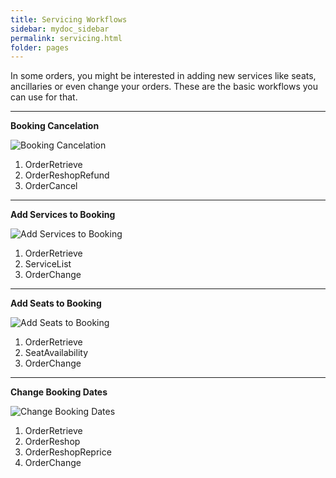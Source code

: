 ```yaml
---
title: Servicing Workflows
sidebar: mydoc_sidebar
permalink: servicing.html
folder: pages
---
```


In some orders, you might be interested in adding new services like seats, ancillaries or even change your orders. These are the basic workflows you can use for that.

---

**Booking Cancelation**

![Booking Cancelation](../../images/bookingcancelation.png)

1. OrderRetrieve
2. OrderReshopRefund
3. OrderCancel

---

**Add Services to Booking**

![Add Services to Booking](../../images/bookingaddservices.png)

1. OrderRetrieve
2. ServiceList
3. OrderChange

---

**Add Seats to Booking**

![Add Seats to Booking](../../images/bookingaddseats.png)

1. OrderRetrieve
2. SeatAvailability
3. OrderChange

---

**Change Booking Dates**

![Change Booking Dates](../../images/bookingdateschange.png)

1. OrderRetrieve
2. OrderReshop
3. OrderReshopReprice
4. OrderChange
